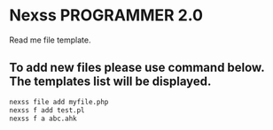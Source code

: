 # Nexss PROGRAMMER 2.0

Read me file template.

## To add new files please use command below. The templates list will be displayed.

```sh
nexss file add myfile.php
nexss f add test.pl
nexss f a abc.ahk
```
